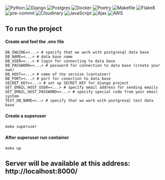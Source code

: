 ![Python](https://img.shields.io/badge/python-3670A0?style=for-the-badge&logo=python&logoColor=ffdd54)
![Django](https://img.shields.io/badge/Django-092E20?style=for-the-badge&logo=django&logoColor=white)
![Postgres](https://img.shields.io/badge/postgres-%23316192.svg?style=for-the-badge&logo=postgresql&logoColor=white)
![Docker](https://img.shields.io/badge/docker-%230db7ed.svg?style=for-the-badge&logo=docker&logoColor=white)
![Poetry](https://img.shields.io/badge/Poetry-3760A9?style=for-the-badge&logo=python&logoColor=white)
![Makefile](https://img.shields.io/badge/Makefile-FF0033?style=for-the-badge&logo=gnu%20make&)
![Flake8](https://img.shields.io/badge/Flake8-FFA500?style=for-the-badge&logo=python&logoColor=white)
![pre-commit](https://img.shields.io/badge/pre--commit-FAB040?style=for-the-badge&logo=pre-commit&logoColor=white)
![Cloudinary](https://img.shields.io/badge/Cloudinary-4285F4?style=for-the-badge&logo=cloudinary&logoColor=white)
![JavaScript](https://img.shields.io/badge/JavaScript-F7DF1E?style=for-the-badge&logo=javascript&logoColor=black)
![Ajax](https://img.shields.io/badge/Ajax-1572B6?style=for-the-badge&logo=ajax&logoColor=white)
![AWS](https://img.shields.io/badge/AWS-232F3E?style=for-the-badge&logo=amazon-aws&logoColor=white)


## To run the project

#### Create and feel the .env file
```
DB_ENGINE=<...> # specify that we work with postgresql data base
DB_NAME=<...> # data base name
DB_USER=<...> # login for connecting to data base
DB_PASSWORD=<...> # password for connection to data base (create your own)
DB_HOST=<...> # name of the servise (container)
DB_PORT=<...> # port for conection to data base
SECRET_KEY=<...> # set up SECRET_KEY for django project
GET_EMAIL_HOST_USER=<...> # specify email address for sending emails
GET_EMAIL_HOST_PASSWORD=<...> # specify special code from your email system
TEST_DB_NAME=<..> # specify that we work with postgresql test data base
```

#### Create a superuser
```
make superuser
```
#### After superuser run container
```
make up
```

## Server will be available at this address: http://localhost:8000/